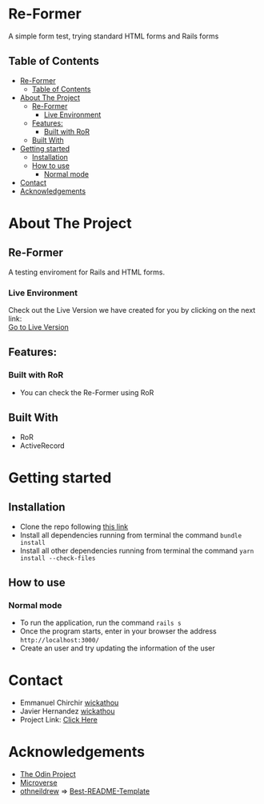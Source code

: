 <!-- PROJECT LOGO -->
# Re-Former
A simple form test, trying standard HTML forms and Rails forms
<!-- TABLE OF CONTENTS -->
## Table of Contents
- [Re-Former](#re-former)
  - [Table of Contents](#table-of-contents)
- [About The Project](#about-the-project)
  - [Re-Former](#re-former-1)
    - [Live Environment](#live-environment)
  - [Features:](#features)
    - [Built with RoR](#built-with-ror)
  - [Built With](#built-with)
- [Getting started](#getting-started)
  - [Installation](#installation)
  - [How to use](#how-to-use)
    - [Normal mode](#normal-mode)
- [Contact](#contact)
- [Acknowledgements](#acknowledgements)
<!-- ABOUT THE PROJECT -->
# About The Project
## Re-Former
A testing enviroment for Rails and HTML forms.

### Live Environment
Check out the Live Version we have created for you by clicking on the next link:<br>
[Go to Live Version](https://gitpod.io/github.com/wickathou/Re-Former/tree/structure)

## Features:
### Built with RoR
- You can check the Re-Former using RoR
## Built With
* RoR
* ActiveRecord

<!-- GETTING STARTED -->
# Getting started
## Installation
* Clone the repo following [this link](https://github.com/wickathou/Re-Former)
* Install all dependencies running from terminal the command `bundle install`
* Install all other dependencies running from terminal the command `yarn install --check-files`
## How to use
### Normal mode
* To run the application, run the command `rails s`
* Once the program starts, enter in your browser the address `http://localhost:3000/`
* Create an user and try updating the information of the user
<!-- CONTACT -->
# Contact
* Emmanuel Chirchir [wickathou](https://github.com/chirchir12)
* Javier Hernandez [wickathou](https://github.com/wickathou)
* Project Link: [Click Here](https://github.com/wickathou/Re-Former)
<!-- ACKNOWLEDGEMENTS -->
# Acknowledgements
- [The Odin Project](https://www.theodinproject.com)
- [Microverse](https://microverse.org)
- [othneildrew](https://github.com/othneildrew) => [Best-README-Template](https://github.com/othneildrew/Best-README-Template)
